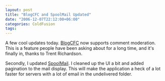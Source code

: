 ```yaml
---
layout: post
title: "BlogCFC and SpoolMail Updated"
date: "2006-12-07T22:12:00+06:00"
categories: ColdFusion 
tags: 
---
```


A few cool updates today. <a href="http://blogcfc.riaforge.org">BlogCFC</a> now supports comment moderation. This is a feature people have been asking about for a long time, and it's finally in, thanks to Trent Richardson. 

Secondly, I updated <a href="http://spoolmail.riaforge.org">SpoolMail</a>. I cleaned up the UI a bit and added pagination to the mail display. This will make the application a heck of a lot faster for servers with a lot of email in the undelivered folder.